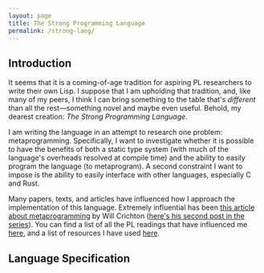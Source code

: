 ```yaml
---
layout: page
title: The Strong Programming Language
permalink: /strong-lang/
---
```


## Introduction

It seems that it is a coming-of-age tradition for aspiring PL researchers to write their own Lisp. I suppose that I am upholding that tradition, and, like many of my peers, I think I can bring something to the table that's *different* than all the rest—something novel and maybe even useful. Behold, my dearest creation: *The Strong Programming Language*.

I am writing the language in an attempt to research one problem: metaprogramming. Specifically, I want to investigate whether it is possible to have the benefits of both a static type system (with much of the language's overheads resolved at compile time) and the ability to easily program the language (to metaprogram). A second constraint I want to impose is the ability to easily interface with other languages, especially C and Rust.

Many papers, texts, and articles have influenced how I approach the implementation of this language. Extremely influential has been [this article about metaprogramming](http://notes.willcrichton.net/the-coming-age-of-the-polyglot-programmer/) by Will Crichton ([here's his second post in the series](http://notes.willcrichton.net/rust-the-new-llvm/)). You can find a list of all the PL readings that have influenced me [here](/pl-readings), and a list of resources I have used [here](/pl-resources).

## Language Specification


